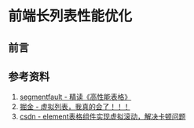 # 前端长列表性能优化

## 前言

## 参考资料

1. [segmentfault - 精读《高性能表格》](https://segmentfault.com/a/1190000039808261)
2. [掘金 - 虚拟列表，我真的会了！！！](https://juejin.cn/post/7085941958228574215#comment)
3. [csdn - element表格组件实现虚拟滚动，解决卡顿问题](https://blog.csdn.net/qq_36733603/article/details/117821184)
